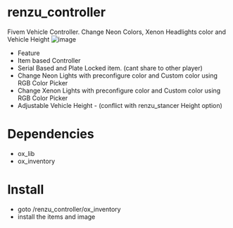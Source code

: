 # renzu_controller
Fivem Vehicle Controller. Change Neon Colors, Xenon Headlights color and Vehicle Height
![image](https://user-images.githubusercontent.com/82306584/216559284-54f6ac01-89f2-4c8b-a804-5061b9e57107.png)

- Feature
- Item based Controller
- Serial Based and Plate Locked item. (cant share to other player)
- Change Neon Lights with preconfigure color and Custom color using RGB Color Picker
- Change Xenon Lights with preconfigure color and Custom color using RGB Color Picker
- Adjustable Vehicle Height - (conflict with renzu_stancer Height option)

# Dependencies
- ox_lib
- ox_inventory

# Install
- goto /renzu_controller/ox_inventory
- install the items and image
